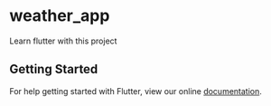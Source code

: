 # weather_app

Learn flutter with this project

## Getting Started

For help getting started with Flutter, view our online
[documentation](https://flutter.io/).
